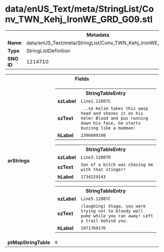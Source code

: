 <h1>data/enUS_Text/meta/StringList/Conv_TWN_Kehj_IronWE_GRD_G09.stl</h1><table><tr><th colspan="100%">Metadata</th></tr><tr><td><b>Name</b></td><td>data/enUS_Text/meta/StringList/Conv_TWN_Kehj_IronWE_GRD_G09.stl</td></tr><tr><td><b>Type</b></td><td>StringListDefinition</td></tr><tr><td><b>SNO ID</b></td><td>1214710</td></tr></table>

<table><tr><th colspan="100%">Fields</th></tr><tr><td><b>arStrings</b></td><td><table><tr><th colspan="100%">StringTableEntry</th></tr><tr><td><b>szLabel</b></td><td><code>Line1.12887C</code></td></tr><tr><td><b>szText</b></td><td><code>...so Kelim takes this wasp head and shoves it on his helm! Blood and pus running down his face, he starts buzzing like a madman!</code></td></tr><tr><td><b>hLabel</b></td><td><code>2396689108</code></td></tr></table>


<table><tr><th colspan="100%">StringTableEntry</th></tr><tr><td><b>szLabel</b></td><td><code>Line3.12887D</code></td></tr><tr><td><b>szText</b></td><td><code>Son of a bitch was chasing me with that stinger!</code></td></tr><tr><td><b>hLabel</b></td><td><code>1734229143</code></td></tr></table>


<table><tr><th colspan="100%">StringTableEntry</th></tr><tr><td><b>szLabel</b></td><td><code>Line5.12887C</code></td></tr><tr><td><b>szText</b></td><td><code>(laughing) Staga, you were trying not to bloody well puke while you ran away! Left a trail behind you.</code></td></tr><tr><td><b>hLabel</b></td><td><code>1071769176</code></td></tr></table>


</td></tr><tr><td><b>ptMapStringTable</b></td><td><code>0</code></td></tr></table>

